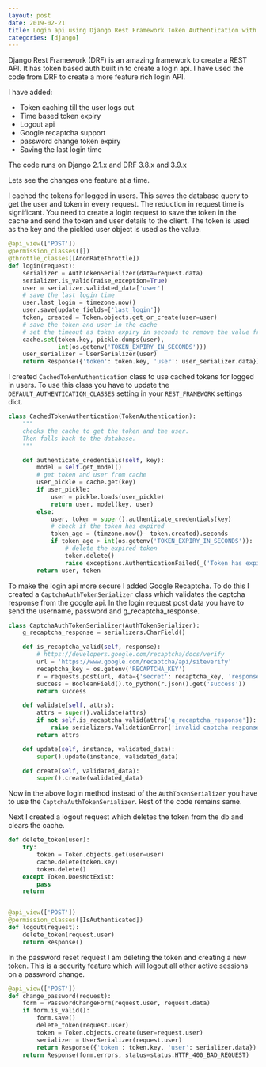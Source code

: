 ```yaml
---
layout: post
date: 2019-02-21
title: Login api using Django Rest Framework Token Authentication with Google Recaptcha and token expiry
categories: [django]
---
```


Django Rest Framework (DRF) is an amazing framework to create a REST API.
It has token based auth built in to create a login api. I have used the code from DRF to create a more
feature rich login API.

I have added:
* Token caching till the user logs out
* Time based token expiry
* Logout api
* Google recaptcha support
* password change token expiry
* Saving the last login time
<!--more-->

The code runs on Django 2.1.x and DRF 3.8.x and 3.9.x

Lets see the changes one feature at a time.

I cached the tokens for logged in users.
This saves the database query to get the user and token in every request. The reduction in
request time is significant.
You need to create a login request to save the token in the cache and send the token 
and user details to the client. The token is used as the key and the pickled user object is used 
as the value.

```python
@api_view(['POST'])
@permission_classes([])
@throttle_classes([AnonRateThrottle])
def login(request):
    serializer = AuthTokenSerializer(data=request.data)
    serializer.is_valid(raise_exception=True)
    user = serializer.validated_data['user']
    # save the last login time
    user.last_login = timezone.now()
    user.save(update_fields=['last_login'])
    token, created = Token.objects.get_or_create(user=user)
    # save the token and user in the cache
    # set the timeout as token expiry in seconds to remove the value from cache
    cache.set(token.key, pickle.dumps(user), 
              int(os.getenv('TOKEN_EXPIRY_IN_SECONDS')))
    user_serializer = UserSerializer(user)
    return Response({'token': token.key, 'user': user_serializer.data})
```

I created `CachedTokenAuthentication` class to use cached tokens for logged in users.
To use this class you have to update the `DEFAULT_AUTHENTICATION_CLASSES` 
setting in your `REST_FRAMEWORK` settings dict.

```python
class CachedTokenAuthentication(TokenAuthentication):
    """
    checks the cache to get the token and the user.
    Then falls back to the database.
    """

    def authenticate_credentials(self, key):
        model = self.get_model()
        # get token and user from cache
        user_pickle = cache.get(key)
        if user_pickle:
            user = pickle.loads(user_pickle)
            return user, model(key, user)
        else:
            user, token = super().authenticate_credentials(key)
            # check if the token has expired
            token_age = (timzone.now()- token.created).seconds
            if token_age > int(os.getenv('TOKEN_EXPIRY_IN_SECONDS')):
                # delete the expired token
                token.delete()
                raise exceptions.AuthenticationFailed(_('Token has expired'))
        return user, token
```

To make the login api more secure I added Google Recaptcha. To do this I 
created a `CaptchaAuthTokenSerializer` class which validates the captcha response 
from the google api. In the login request post data you have to send the username, password and 
g_recaptcha_response.

```python
class CaptchaAuthTokenSerializer(AuthTokenSerializer):
    g_recaptcha_response = serializers.CharField()

    def is_recaptcha_valid(self, response):
        # https://developers.google.com/recaptcha/docs/verify
        url = 'https://www.google.com/recaptcha/api/siteverify'
        recaptcha_key = os.getenv('RECAPTCHA_KEY')
        r = requests.post(url, data={'secret': recaptcha_key, 'response': response})
        success = BooleanField().to_python(r.json().get('success'))
        return success

    def validate(self, attrs):
        attrs = super().validate(attrs)
        if not self.is_recaptcha_valid(attrs['g_recaptcha_response']):
            raise serializers.ValidationError('invalid captcha response')
        return attrs

    def update(self, instance, validated_data):
        super().update(instance, validated_data)

    def create(self, validated_data):
        super().create(validated_data)
```

Now in the above login method instead of the `AuthTokenSerializer` you have to use the 
`CaptchaAuthTokenSerializer`. Rest of the code remains same.

Next I created a logout request which deletes the token from the db and clears the cache.

```python
def delete_token(user):
    try:
        token = Token.objects.get(user=user)
        cache.delete(token.key)
        token.delete()
    except Token.DoesNotExist:
        pass
    return


@api_view(['POST'])
@permission_classes([IsAuthenticated])
def logout(request):
    delete_token(request.user)
    return Response()
```

In the password reset request I am deleting the token and creating a new token.
This is a security feature which will logout all other active sessions on a password change.

```python
@api_view(['POST'])
def change_password(request):
    form = PasswordChangeForm(request.user, request.data)
    if form.is_valid():
        form.save()
        delete_token(request.user)
        token = Token.objects.create(user=request.user)
        serializer = UserSerializer(request.user)
        return Response({'token': token.key, 'user': serializer.data})
    return Response(form.errors, status=status.HTTP_400_BAD_REQUEST)
```